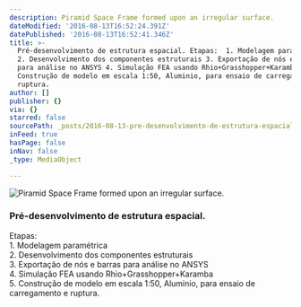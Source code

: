 ```yaml
---
description: Piramid Space Frame formed upon an irregular surface.
dateModified: '2016-08-13T16:52:24.391Z'
datePublished: '2016-08-13T16:52:41.346Z'
title: >-
  Pré-desenvolvimento de estrutura espacial. Etapas:  1. Modelagem paramétrica
  2. Desenvolvimento dos componentes estruturais 3. Exportação de nós e barras
  para análise no ANSYS 4. Simulação FEA usando Rhio+Grasshopper+Karamba 5.
  Construção de modelo em escala 1:50, Aluminio, para ensaio de carregamento e
  ruptura.
author: []
publisher: {}
via: {}
starred: false
sourcePath: _posts/2016-08-13-pre-desenvolvimento-de-estrutura-espacial-etapas-1-model.md
inFeed: true
hasPage: false
inNav: false
_type: MediaObject

---
```

![Piramid Space Frame formed upon an irregular surface.](https://the-grid-user-content.s3-us-west-2.amazonaws.com/b2f4f172-a89d-4c82-875d-eb68eebc500c.png)

### Pré-desenvolvimento de estrutura espacial.  
Etapas:   
1\. Modelagem paramétrica  
2\. Desenvolvimento dos componentes estruturais  
3\. Exportação de nós e barras para análise no ANSYS  
4\. Simulação FEA usando Rhio+Grasshopper+Karamba  
5\. Construção de modelo em escala 1:50, Aluminio, para ensaio de carregamento e ruptura.